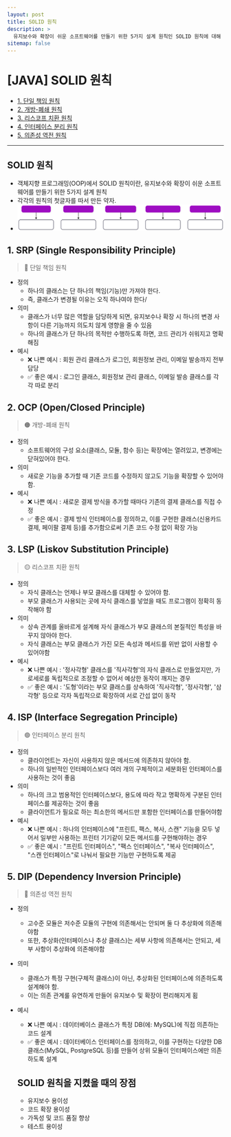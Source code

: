 ```yaml
---
layout: post
title: SOLID 원칙
description: >
  유지보수와 확장이 쉬운 소프트웨어를 만들기 위한 5가지 설계 원칙인 SOLID 원칙에 대해 알아보자.
sitemap: false
---
```


# [JAVA] SOLID 원칙

- [1. 단일 책임 원칙](#1-srp-single-responsibility-principle)
- [2. 개방-폐쇄 원칙](#2-ocp-openclosed-principle)
- [3. 리스코프 치환 원칙](#3-lsp-liskov-substitution-principle)
- [4. 인터페이스 분리 원칙](#4-isp-interface-segregation-principle)
- [5. 의존성 역전 원칙](#5-dip-dependency-inversion-principle)

---

## SOLID 원칙

- 객체지향 프로그래밍(OOP)에서 SOLID 원칙이란, 유지보수와 확장이 쉬운 소프트웨어를 만들기 위한 5가지 설계 원칙
- 각각의 원칙의 첫글자를 따서 만든 약자.
- <img src="https://raw.githubusercontent.com/nan0silver/nan0silver.github.io/3820f9cfa16c85c0487a9fd198d804a6f957a658/assets/img/blog/2025-02-23-solid.svg" alt="solid 원칙" >

## **1. SRP (Single Responsibility Principle)**

> 🔴 단일 책임 원칙

- 정의
  - 하나의 클래스는 단 하나의 책임(기능)만 가져야 한다.
  - 즉, 클래스가 변경될 이유는 오직 하나여야 한다/
- 의미
  - 클래스가 너무 많은 역할을 담당하게 되면, 유지보수나 확장 시 하나의 변경 사항이 다른 기능까지 의도치 않게 영향을 줄 수 있음
  - 하나의 클래스가 단 하나의 목적만 수행하도록 하면, 코드 관리가 쉬워지고 명확해짐
- 예시
  - ❌ 나쁜 예시 : 회원 관리 클래스가 로그인, 회원정보 관리, 이메일 발송까지 전부 담당
  - ✅ 좋은 예시 : 로그인 클래스, 회원정보 관리 클래스, 이메일 발송 클래스를 각각 따로 분리

## **2. OCP (Open/Closed Principle)**

> 🟠 개방-폐쇄 원칙

- 정의
  - 소프트웨어의 구성 요소(클래스, 모듈, 함수 등)는 확장에는 열려있고, 변경에는 닫혀있어야 한다.
- 의미
  - 새로운 기능을 추가할 때 기존 코드를 수정하지 않고도 기능을 확장할 수 있어야 함.
- 예시
  - ❌ 나쁜 예시 : 새로운 결제 방식을 추가할 때마다 기존의 결제 클래스를 직접 수정
  - ✅ 좋은 예시 : 결제 방식 인터페이스를 정의하고, 이를 구현한 클래스(신용카드 결제, 페이팔 결제 등)를 추가함으로써 기존 코드 수정 없이 확장 가능

## **3. LSP (Liskov Substitution Principle)**

> 🟡 리스코프 치환 원칙

- 정의
  - 자식 클래스는 언제나 부모 클래스를 대체할 수 있어야 함.
  - 부모 클래스가 사용되는 곳에 자식 클래스를 넣었을 때도 프로그램이 정확히 동작해야 함
- 의미
  - 상속 관계를 올바르게 설계해 자식 클래스가 부모 클래스의 본질적인 특성을 바꾸지 않아야 한다.
  - 자식 클래스는 부모 클래스가 가진 모든 속성과 메서드를 위반 없이 사용할 수 있어야함
- 예시
  - ❌ 나쁜 예시 : '정사각형' 클래스를 '직사각형'의 자식 클래스로 만들었지만, 가로세로를 독립적으로 조정할 수 없어서 예상한 동작이 깨지는 경우
  - ✅ 좋은 예시 : '도형'이라는 부모 클래스를 상속하여 '직사각형', '정사각형', '삼각형' 등으로 각자 독립적으로 확장하여 서로 간섭 없이 동작

## **4. ISP (Interface Segregation Principle)**

> 🟢 인터페이스 분리 원칙

- 정의
  - 클라이언트는 자신이 사용하지 않은 메서드에 의존하지 않아야 함.
  - 하나의 일반적인 인터페이스보다 여러 개의 구체적이고 세분화된 인터페이스를 사용하는 것이 좋음
- 의미
  - 하나의 크고 범용적인 인터페이스보다, 용도에 따라 작고 명확하게 구분된 인터페이스를 제공하는 것이 좋음
  - 클라이언트가 필요로 하는 최소한의 메서드만 포함한 인터페이스를 만들어야함
- 예시
  - ❌ 나쁜 예시 : 하나의 인터페이스에 "프린트, 팩스, 복사, 스캔" 기능을 모두 넣어서 일부만 사용하는 프린터 기기같이 모든 메서드를 구현해야하는 경우
  - ✅ 좋은 예시 : "프린트 인터페이스", "팩스 인터페이스", "복사 인터페이스", "스캔 인터페이스"로 나눠서 필요한 기능만 구현하도록 제공

## **5. DIP (Dependency Inversion Principle)**

> 🔵 의존성 역전 원칙

- 정의
  - 고수준 모듈은 저수준 모듈의 구현에 의존해서는 안되며 둘 다 추상화에 의존해야함
  - 또한, 추상화(인터페이스나 추상 클래스)는 세부 사항에 의존해서는 안되고, 세부 사항이 추상화에 의존해야함
- 의미
  - 클래스가 특정 구현(구체적 클래스)이 아닌, 추상화된 인터페이스에 의존하도록 설계해야 함.
  - 이는 의존 관계룰 유연하게 만들어 유지보수 및 확장이 편리해지게 횜
- 예시

  - ❌ 나쁜 예시 : 데이터베이스 클래스가 특정 DB(에: MySQL)에 직접 의존하는 코드 설계
  - ✅ 좋은 예시 : 데이터베이스 인터페이스를 정의하고, 이를 구현하는 다양한 DB클래스(MySQL, PostgreSQL 등)를 만들어 상위 모듈이 인터페이스에만 의존하도록 설계

  ## SOLID 원칙을 지켰을 때의 장점

  - 유지보수 용이성
  - 코드 확장 용이성
  - 가독성 및 코드 품질 향상
  - 테스트 용이성
